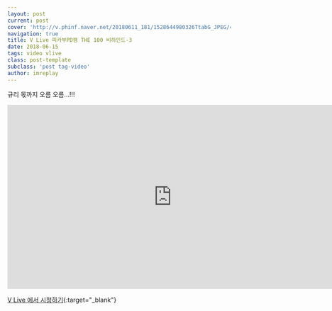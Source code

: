 ```yaml
---
layout: post
current: post
cover: 'http://v.phinf.naver.net/20180611_181/1528644980326TtabG_JPEG/4d3c9aed-6cc3-11e8-a0b5-00000000464c_07.jpg'
navigation: true
title: V Live 피카부PD캠 THE 100 비하인드-3
date: 2018-06-15
tags: video vlive
class: post-template
subclass: 'post tag-video'
author: imreplay
---
```


규리 몫까지 오름 오름…!!!

<iframe src='https://www.vlive.tv/embed/75104?autoPlay=false' frameborder='no' scrolling='no' marginwidth='0' marginheight='0' WIDTH='740' HEIGHT='416' allowfullscreen></iframe>

[V Live 에서 시청하기](https://www.vlive.tv/video/75104){:target="_blank"}
